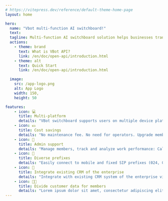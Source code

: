 ```yaml
---
# https://vitepress.dev/reference/default-theme-home-page
layout: home

hero:
  name: "Vbot multi-function AI switchboard!"
  text: 
  tagline: Multi-function AI switchboard solution helps businesses transform digitally in a comprehensive way.
  actions:
    - theme: brand
      text: What is VBot API?
      link: /en/doc/open-api/introduction.html 
    - theme: alt
      text: Quick Start
      link: /en/doc/open-api/introduction.html

  image:
    src: /app-logo.png
    alt: App Logo
    width: 150,
    height: 50

features:
    - icon: 💻
      title: Multi-platform
      details: "VBot switchboard supports users on multiple device platforms: Platform: Web, App (iOS, Android) Device: Smartphone, PC, Laptop, tablet, IP Phone"
    - icon: 💵
      title: Cost savings
      details: "No maintenance fee. No need for operators. Upgrade membership/package easily."
    - icon: 📝
      title: Admin support
      details: "Manage members, track and analyze work performance: Call statistics, listen to recordings, export reports. Manage calls, group conversations."
    - icon: 📲
      title: Diverse prefixes
      details: "Easily connect to mobile and fixed SIP prefixes (024, 028, 026, ...), switchboard prefixes (1800, 1900) and Voice Brandname prefixes."
    - icon: 🧩
      title: Integrate existing CRM of the enterprise
      details: "Integrate with existing CRM system of the enterprise via API."
    - icon: 👨‍💻
      title: Divide customer data for members
      details: "Lorem ipsum dolor sit amet, consectetur adipiscing elit"
---
```

